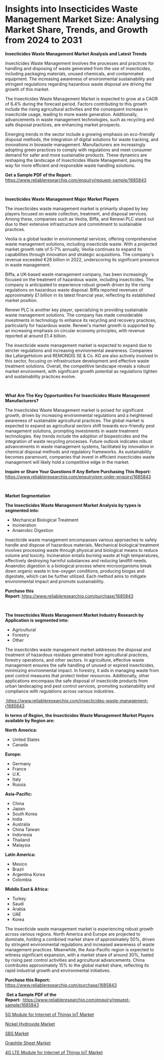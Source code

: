 <p><h1>Insights into Insecticides Waste Management Market Size: Analysing Market Share, Trends, and Growth from 2024 to 2031</h1></p><p><strong>Insecticides Waste Management Market Analysis and Latest Trends</strong></p>
<p><p>Insecticides Waste Management involves the processes and practices for handling and disposing of waste generated from the use of insecticides, including packaging materials, unused chemicals, and contaminated equipment. The increasing awareness of environmental sustainability and stringent regulations regarding hazardous waste disposal are driving the growth of this market.</p><p>The Insecticides Waste Management Market is expected to grow at a CAGR of 6.4% during the forecast period. Factors contributing to this growth include the rising agricultural activities and the consequent increase in insecticide usage, leading to more waste generation. Additionally, advancements in waste management technologies, such as recycling and safe disposal practices, are enhancing market prospects. </p><p>Emerging trends in the sector include a growing emphasis on eco-friendly disposal methods, the integration of digital solutions for waste tracking, and innovations in biowaste management. Manufacturers are increasingly adopting green practices to comply with regulations and meet consumer demand for safer and more sustainable products. These dynamics are reshaping the landscape of Insecticides Waste Management, paving the way for more efficient and responsible waste handling solutions.</p></p>
<p><strong>Get a Sample PDF of the Report:&nbsp;</strong> <a href="https://www.reliableresearchiq.com/enquiry/request-sample/1685843?utm_campaign=1138&utm_medium=2&utm_source=Github&utm_content=ia&utm_term=06102024&utm_id=insecticides-waste-management">https://www.reliableresearchiq.com/enquiry/request-sample/1685843</a></p>
<p>&nbsp;</p>
<p><strong>Insecticides Waste Management Major Market Players</strong></p>
<p><p>The insecticides waste management market is primarily shaped by key players focused on waste collection, treatment, and disposal services. Among these, companies such as Veolia, Biffa, and Renewi PLC stand out due to their extensive infrastructure and commitment to sustainable practices.</p><p>Veolia is a global leader in environmental services, offering comprehensive waste management solutions, including insecticide waste. With a projected market growth rate of 5-7% annually, Veolia continues to expand its capabilities through innovation and strategic acquisitions. The company's revenue exceeded €28 billion in 2022, underscoring its significant presence in waste management.</p><p>Biffa, a UK-based waste management company, has been increasingly focused on the treatment of hazardous waste, including insecticides. The company is anticipated to experience robust growth driven by the rising regulations on hazardous waste disposal. Biffa reported revenues of approximately £1 billion in its latest financial year, reflecting its established market position.</p><p>Renewi PLC is another key player, specializing in providing sustainable waste management solutions. The company has made considerable investments in technology to enhance its recycling and recovery practices, particularly for hazardous waste. Renewi's market growth is supported by an increasing emphasis on circular economy principles, with revenue reported at around £1.4 billion.</p><p>The insecticide waste management market is expected to expand due to stricter regulations and increasing environmental awareness. Companies like LafargeHolcim and REMONDIS SE & Co. KG are also actively involved in this sector, focusing on infrastructure development and effective waste treatment solutions. Overall, the competitive landscape reveals a robust market environment, with significant growth potential as regulations tighten and sustainability practices evolve.</p></p>
<p>&nbsp;</p>
<p><strong>What Are The Key Opportunities For Insecticides Waste Management Manufacturers?</strong></p>
<p><p>The Insecticides Waste Management market is poised for significant growth, driven by increasing environmental regulations and a heightened awareness of sustainable agricultural practices. The global market is expected to expand as agricultural sectors shift towards eco-friendly pest management solutions, prompting investments in waste treatment technologies. Key trends include the adoption of biopesticides and the integration of waste recycling processes. Future outlook indicates robust advancements in waste management systems, facilitated by innovation in chemical disposal methods and regulatory frameworks. As sustainability becomes paramount, companies that invest in efficient insecticides waste management will likely hold a competitive edge in the market.</p></p>
<p><strong>Inquire or Share Your Questions If Any Before Purchasing This Report:</strong> <a href="https://www.reliableresearchiq.com/enquiry/pre-order-enquiry/1685843?utm_campaign=1138&utm_medium=2&utm_source=Github&utm_content=ia&utm_term=06102024&utm_id=insecticides-waste-management">https://www.reliableresearchiq.com/enquiry/pre-order-enquiry/1685843</a></p>
<p>&nbsp;</p>
<p><strong>Market Segmentation</strong></p>
<p><strong>The Insecticides Waste Management Market Analysis by types is segmented into:</strong></p>
<p><ul><li>Mechanical Biological Treatment</li><li>Incineration</li><li>Anaerobic Digestion</li></ul></p>
<p><p>Insecticide waste management encompasses various approaches to safely handle and dispose of hazardous materials. Mechanical biological treatment involves processing waste through physical and biological means to reduce volume and toxicity. Incineration entails burning waste at high temperatures, effectively destroying harmful substances and reducing landfill needs. Anaerobic digestion is a biological process where microorganisms break down organic waste in low-oxygen conditions, producing biogas and digestate, which can be further utilized. Each method aims to mitigate environmental impact and promote sustainability.</p></p>
<p><strong>Purchase this Report:&nbsp;</strong><a href="https://www.reliableresearchiq.com/purchase/1685843?utm_campaign=1138&utm_medium=2&utm_source=Github&utm_content=ia&utm_term=06102024&utm_id=insecticides-waste-management">https://www.reliableresearchiq.com/purchase/1685843</a></p>
<p>&nbsp;</p>
<p><strong>The Insecticides Waste Management Market Industry Research by Application is segmented into:</strong></p>
<p><ul><li>Agricultural</li><li>Forestry</li><li>Other</li></ul></p>
<p><p>The insecticides waste management market addresses the disposal and treatment of hazardous residues generated from agricultural practices, forestry operations, and other sectors. In agriculture, effective waste management ensures the safe handling of unused or expired insecticides, minimizing environmental impact. In forestry, it aids in managing waste from pest control measures that protect timber resources. Additionally, other applications encompass the safe disposal of insecticide products from urban landscaping and pest control services, promoting sustainability and compliance with regulations across various industries.</p></p>
<p><a href="https://www.reliableresearchiq.com/insecticides-waste-management-r1685843?utm_campaign=1138&utm_medium=2&utm_source=Github&utm_content=ia&utm_term=06102024&utm_id=insecticides-waste-management">&nbsp;https://www.reliableresearchiq.com/insecticides-waste-management-r1685843</a></p>
<p><strong>In terms of Region, the Insecticides Waste Management Market Players available by Region are:</strong></p>
<p>
    <p> <strong> North America: </strong>
        <ul>
            <li>United States</li>
            <li>Canada</li>
        </ul>
        </p> 
    <p> <strong> Europe: </strong>
        <ul>
            <li>Germany</li>
            <li>France</li>
            <li>U.K.</li>
            <li>Italy</li>
            <li>Russia</li>
        </ul>
        </p> 
    <p> <strong> Asia-Pacific: </strong>
        <ul>
            <li>China</li>
            <li>Japan</li>
            <li>South Korea</li>
            <li>India</li>
            <li>Australia</li>
            <li>China Taiwan</li>
            <li>Indonesia</li>
            <li>Thailand</li>
            <li>Malaysia</li>
        </ul>
        </p> 
    <p> <strong> Latin America: </strong>
        <ul>
            <li>Mexico</li>
            <li>Brazil</li>
            <li>Argentina Korea</li>
            <li>Colombia</li>
        </ul>
        </p> 
    <p> <strong> Middle East & Africa: </strong>
        <ul>
            <li>Turkey</li>
            <li>Saudi</li>
            <li>Arabia</li>
            <li>UAE</li>
            <li>Korea</li>
        </ul>
    </p>
    </p>
<p><p>The insecticide waste management market is experiencing robust growth across various regions. North America and Europe are projected to dominate, holding a combined market share of approximately 50%, driven by stringent environmental regulations and increased awareness of waste management practices. Meanwhile, the Asia-Pacific region is expected to witness significant expansion, with a market share of around 30%, fueled by rising pest control activities and agricultural advancements. China contributes approximately 15% to the global market share, reflecting its rapid industrial growth and environmental initiatives.</p></p>
<p><strong>Purchase this Report: </strong><a href="https://www.reliableresearchiq.com/purchase/1685843?utm_campaign=1138&utm_medium=2&utm_source=Github&utm_content=ia&utm_term=06102024&utm_id=insecticides-waste-management">https://www.reliableresearchiq.com/purchase/1685843</a></p>
<p>&nbsp;<strong>Get a Sample PDF of the Report:&nbsp;&nbsp;</strong><a href="https://www.reliableresearchiq.com/enquiry/request-sample/1685843?utm_campaign=1138&utm_medium=2&utm_source=Github&utm_content=ia&utm_term=06102024&utm_id=insecticides-waste-management">https://www.reliableresearchiq.com/enquiry/request-sample/1685843</a></p>
<p><strong></strong></p>
<p><p><a href="https://issuu.com/reportprime-2/docs/5g-module-for-internet-of-things-io_bf8d6fa37ac27c?utm_campaign=1138&utm_medium=2&utm_source=Github&utm_content=ia&utm_term=06102024&utm_id=insecticides-waste-management">5G Module for Internet of Things IoT Market</a></p><p><a href="https://www.linkedin.com/pulse/pioneering-growth-analyzing-global-nickel-hydroxide-market-5gyle?utm_campaign=1138&utm_medium=2&utm_source=Github&utm_content=ia&utm_term=06102024&utm_id=insecticides-waste-management">Nickel Hydroxide Market</a></p><p><a href="https://www.linkedin.com/pulse/surfing-sbs-wave-riding-market-currents-2031-market-sway-pvlfe?utm_campaign=1138&utm_medium=2&utm_source=Github&utm_content=ia&utm_term=06102024&utm_id=insecticides-waste-management">SBS Market</a></p><p><a href="https://www.linkedin.com/pulse/global-graphite-sheet-market-opportunities-challenges2024-vhi4e?utm_campaign=1138&utm_medium=2&utm_source=Github&utm_content=ia&utm_term=06102024&utm_id=insecticides-waste-management">Graphite Sheet Market</a></p><p><a href="https://issuu.com/reportprime-2/docs/4g-lte-module-for-internet-of-thing_99c71197bec769?utm_campaign=1138&utm_medium=2&utm_source=Github&utm_content=ia&utm_term=06102024&utm_id=insecticides-waste-management">4G LTE Module for Internet of Things IoT Market</a></p></p>